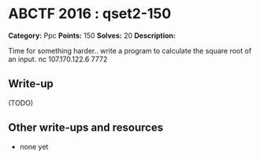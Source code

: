 # ABCTF 2016 : qset2-150

**Category:** Ppc
**Points:** 150
**Solves:** 20
**Description:**

Time for something harder.. write a program to calculate the square root of an input. nc 107.170.122.6 7772

## Write-up

(TODO)

## Other write-ups and resources

* none yet
